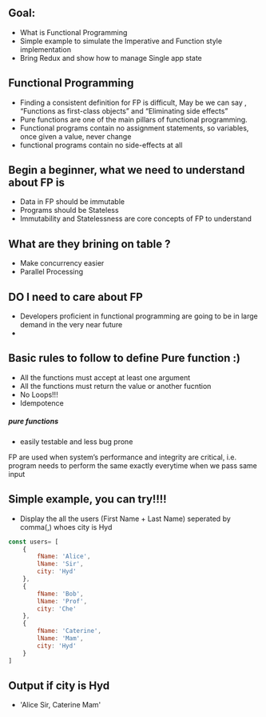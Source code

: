 ## Goal:
* What is Functional Programming
* Simple example to simulate the Imperative and Function style implementation 
* Bring Redux and show how to manage Single app state  

## Functional Programming
* Finding a consistent definition for FP is difficult, May be we can say , “Functions as first-class objects” and “Eliminating side effects”
* Pure functions are one of the main pillars of functional programming.
* Functional programs contain no assignment statements, so variables, once given a value, never change
* functional programs contain no side-effects at all

## Begin a beginner, what we need to understand about FP is
* Data in FP should be immutable
* Programs should be Stateless
* Immutability and Statelessness are core concepts of FP to understand 

## What are they brining on table ? 
* Make concurrency easier
* Parallel Processing 

## DO I need to care about FP
* Developers proficient in functional programming are going to be in large demand in the very near future
* 

## Basic rules to follow to define Pure function :)
* All the functions must accept at least one argument 
* All the functions must return the value or another fucntion 
* No Loops!!!
* Idempotence

##### pure functions 
* easily testable and less bug prone

FP are used when system’s performance and integrity are critical, i.e. program needs to perform the same exactly everytime when we pass same input  

## Simple example, you can try!!!!
* Display the all the users (First Name + Last Name) seperated by comma(,) whoes city is Hyd

```javascript
const users= [
    {
        fName: 'Alice',
        lName: 'Sir',
        city: 'Hyd'
    },
    {
        fName: 'Bob',
        lName: 'Prof',
        city: 'Che'
    },
    {
        fName: 'Caterine',
        lName: 'Mam',
        city: 'Hyd'
    }
]
```

## Output if city is Hyd
* 'Alice Sir, Caterine Mam'
